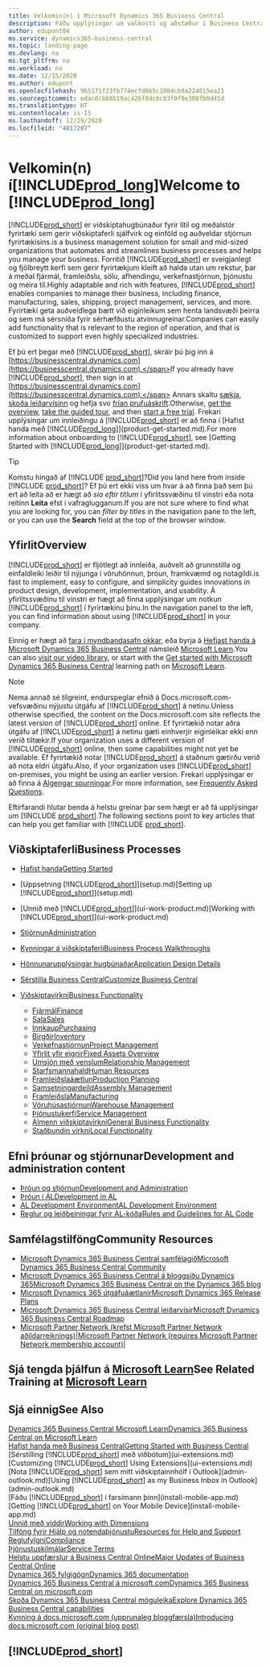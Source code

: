 ```yaml
---
title: Velkomin(n) í Microsoft Dynamics 365 Business Central
description: Fáðu upplýsingar um valkosti og aðstæður í Business Central sem gerir fyrirtækjum kleift að halda utan um rekstur, þar á meðal fjármál, framleiðslu, sölu, afhendingu, verkefnastjórnun, þjónustu og meira til.
author: edupont04
ms.service: dynamics365-business-central
ms.topic: landing-page
ms.devlang: na
ms.tgt_pltfrm: na
ms.workload: na
ms.date: 12/15/2020
ms.author: edupont
ms.openlocfilehash: 965171f23fb774ecfd865c1004cb9a224015ea21
ms.sourcegitcommit: edac6cbb8b19ac426f8dcbc83f0f9e308fb0d45d
ms.translationtype: HT
ms.contentlocale: is-IS
ms.lasthandoff: 12/29/2020
ms.locfileid: "4817207"
---
```

# <a name="welcome-to-prod_long"></a><span data-ttu-id="7537a-103">Velkomin(n) í[!INCLUDE[prod_long](includes/prod_long.md)]</span><span class="sxs-lookup"><span data-stu-id="7537a-103">Welcome to [!INCLUDE[prod_long](includes/prod_long.md)]</span></span>

[!INCLUDE[prod_short](includes/prod_short.md)] <span data-ttu-id="7537a-104">er viðskiptahugbúnaður fyrir lítil og meðalstór fyrirtæki sem gerir viðskiptaferli sjálfvirk og einföld og auðveldar stjórnun fyrirtækisins.</span><span class="sxs-lookup"><span data-stu-id="7537a-104">is a business management solution for small and mid-sized organizations that automates and streamlines business processes and helps you manage your business.</span></span> <span data-ttu-id="7537a-105">Forritið [!INCLUDE[prod_short](includes/prod_short.md)] er sveigjanlegt og fjölbreytt kerfi sem gerir fyrirtækjum kleift að halda utan um rekstur, þar á meðal fjármál, framleiðslu, sölu, afhendingu, verkefnastjórnun, þjónustu og meira til.</span><span class="sxs-lookup"><span data-stu-id="7537a-105">Highly adaptable and rich with features, [!INCLUDE[prod_short](includes/prod_short.md)] enables companies to manage their business, including finance, manufacturing, sales, shipping, project management, services, and more.</span></span> <span data-ttu-id="7537a-106">Fyrirtæki geta auðveldlega bætt við eiginleikum sem henta landsvæði þeirra og sem má sérsníða fyrir sérhæfðustu atvinnugreinar.</span><span class="sxs-lookup"><span data-stu-id="7537a-106">Companies can easily add functionality that is relevant to the region of operation, and that is customized to support even highly specialized industries.</span></span>  

<span data-ttu-id="7537a-107">Ef þú ert þegar með [!INCLUDE[prod_short](includes/prod_short.md)], skráir þú þig inn á [https://businesscentral.dynamics.com](https://businesscentral.dynamics.com).</span><span class="sxs-lookup"><span data-stu-id="7537a-107">If you already have [!INCLUDE[prod_short](includes/prod_short.md)], then sign in at [https://businesscentral.dynamics.com](https://businesscentral.dynamics.com).</span></span> <span data-ttu-id="7537a-108">Annars skaltu [sækja](https://dynamics.microsoft.com/business-central/overview/), [skoða leiðarvísinn](https://dynamics.microsoft.com/en-us/guidedtour/dynamics/business-central/1/1) og hefja svo [frían prufuáskrift](https://go.microsoft.com/fwlink/?linkid=847861).</span><span class="sxs-lookup"><span data-stu-id="7537a-108">Otherwise, [get the overview](https://dynamics.microsoft.com/business-central/overview/),  [take the guided tour](https://dynamics.microsoft.com/en-us/guidedtour/dynamics/business-central/1/1), and then [start a free trial](https://go.microsoft.com/fwlink/?linkid=847861).</span></span> <span data-ttu-id="7537a-109">Frekari upplýsingar um innleiðingu á [!INCLUDE[prod_short](includes/prod_short.md)] er að finna í [Hafist handa með [!INCLUDE[prod_long](includes/prod_long.md)]](product-get-started.md).</span><span class="sxs-lookup"><span data-stu-id="7537a-109">For more information about onboarding to [!INCLUDE[prod_short](includes/prod_short.md)], see [Getting Started with [!INCLUDE[prod_long](includes/prod_long.md)]](product-get-started.md).</span></span>  

> [!TIP]
> <span data-ttu-id="7537a-110">Komstu hingað af [!INCLUDE [prod_short](includes/prod_short.md)]?</span><span class="sxs-lookup"><span data-stu-id="7537a-110">Did you land here from inside [!INCLUDE [prod_short](includes/prod_short.md)]?</span></span> <span data-ttu-id="7537a-111">Ef þú ert ekki viss um hvar á að finna það sem þú ert að leita að er hægt að *sía eftir titlum* í yfirlitssvæðinu til vinstri eða nota reitinn **Leita** efst í vafraglugganum.</span><span class="sxs-lookup"><span data-stu-id="7537a-111">If you are not sure where to find what you are looking for, you can *filter by titles* in the navigation pane to the left, or you can use the **Search** field at the top of the browser window.</span></span>

## <a name="overview"></a><span data-ttu-id="7537a-112">Yfirlit</span><span class="sxs-lookup"><span data-stu-id="7537a-112">Overview</span></span>

[!INCLUDE[prod_short](includes/prod_short.md)] <span data-ttu-id="7537a-113">er fljótlegt að innleiða, auðvelt að grunnstilla og einfaldleiki leiðir til nýjunga í vöruhönnun, þróun, framkvæmd og notagildi.</span><span class="sxs-lookup"><span data-stu-id="7537a-113">is fast to implement, easy to configure, and simplicity guides innovations in product design, development, implementation, and usability.</span></span> <span data-ttu-id="7537a-114">Á yfirlitssvæðinu til vinstri er hægt að finna upplýsingar um notkun [!INCLUDE[prod_short](includes/prod_short.md)] í fyrirtækinu þínu.</span><span class="sxs-lookup"><span data-stu-id="7537a-114">In the navigation panel to the left, you can find information about using [!INCLUDE[prod_short](includes/prod_short.md)] in your company.</span></span>  

<span data-ttu-id="7537a-115">Einnig er hægt að [fara í myndbandasafn okkar](across-videos.md), eða byrja á [Hefjast handa á Microsoft Dynamics 365 Business Central](/learn/paths/get-started-dynamics-365-business-central/) námsleið [Microsoft Learn](/learn/dynamics365/business-central?WT.mc_id=dyn365bc_landingpage-docs).</span><span class="sxs-lookup"><span data-stu-id="7537a-115">You can also [visit our video library](across-videos.md), or start with the [Get started with Microsoft Dynamics 365 Business Central](/learn/paths/get-started-dynamics-365-business-central/) learning path on [Microsoft Learn](/learn/dynamics365/business-central?WT.mc_id=dyn365bc_landingpage-docs).</span></span>  

> [!NOTE]
> <span data-ttu-id="7537a-116">Nema annað sé tilgreint, endurspeglar efnið á Docs.microsoft.com-vefsvæðinu nýjustu útgáfu af [!INCLUDE[prod_short](includes/prod_short.md)] á netinu.</span><span class="sxs-lookup"><span data-stu-id="7537a-116">Unless otherwise specified, the content on the Docs.microsoft.com site reflects the latest version of [!INCLUDE[prod_short](includes/prod_short.md)] online.</span></span> <span data-ttu-id="7537a-117">Ef fyrirtækið notar aðra útgáfu af [!INCLUDE[prod_short](includes/prod_short.md)] á netinu gæti einhverjir eiginleikar ekki enn verið tiltækir.</span><span class="sxs-lookup"><span data-stu-id="7537a-117">If your organization uses a different version of [!INCLUDE[prod_short](includes/prod_short.md)] online, then some capabilities might not yet be available.</span></span> <span data-ttu-id="7537a-118">Ef fyrirtækið notar [!INCLUDE[prod_short](includes/prod_short.md)] á staðnum gætirðu verið að nota eldri útgáfu.</span><span class="sxs-lookup"><span data-stu-id="7537a-118">Also, if your organization uses [!INCLUDE[prod_short](includes/prod_short.md)] on-premises, you might be using an earlier version.</span></span> <span data-ttu-id="7537a-119">Frekari upplýsingar er að finna á [Algengar spurningar](across-faq.md).</span><span class="sxs-lookup"><span data-stu-id="7537a-119">For more information, see [Frequently Asked Questions](across-faq.md).</span></span>

<span data-ttu-id="7537a-120">Eftirfarandi hlutar benda á helstu greinar þar sem hægt er að fá upplýsingar um [!INCLUDE [prod_short](includes/prod_short.md)].</span><span class="sxs-lookup"><span data-stu-id="7537a-120">The following sections point to key articles that can help you get familiar with [!INCLUDE [prod_short](includes/prod_short.md)].</span></span>  

## <a name="business-processes"></a><span data-ttu-id="7537a-121">Viðskiptaferli</span><span class="sxs-lookup"><span data-stu-id="7537a-121">Business Processes</span></span>

- [<span data-ttu-id="7537a-122">Hafist handa</span><span class="sxs-lookup"><span data-stu-id="7537a-122">Getting Started</span></span>](product-get-started.md)
- <span data-ttu-id="7537a-123">[Uppsetning [!INCLUDE[prod_short](includes/prod_short.md)]](setup.md)</span><span class="sxs-lookup"><span data-stu-id="7537a-123">[Setting up [!INCLUDE[prod_short](includes/prod_short.md)]](setup.md)</span></span>
- <span data-ttu-id="7537a-124">[Unnið með [!INCLUDE[prod_short](includes/prod_short.md)]](ui-work-product.md)</span><span class="sxs-lookup"><span data-stu-id="7537a-124">[Working with [!INCLUDE[prod_short](includes/prod_short.md)]](ui-work-product.md)</span></span>
- [<span data-ttu-id="7537a-125">Stjórnun</span><span class="sxs-lookup"><span data-stu-id="7537a-125">Administration</span></span>](admin-setup-and-administration.md)
- [<span data-ttu-id="7537a-126">Kynningar á viðskiptaferli</span><span class="sxs-lookup"><span data-stu-id="7537a-126">Business Process Walkthroughs</span></span>](walkthrough-business-process-walkthroughs.md)
- [<span data-ttu-id="7537a-127">Hönnunarupplýsingar hugbúnaðar</span><span class="sxs-lookup"><span data-stu-id="7537a-127">Application Design Details</span></span>](design-details-application-design.md)
- [<span data-ttu-id="7537a-128">Sérstilla Business Central</span><span class="sxs-lookup"><span data-stu-id="7537a-128">Customize Business Central</span></span>](ui-customizing-overview.md)
- [<span data-ttu-id="7537a-129">Viðskiptavirkni</span><span class="sxs-lookup"><span data-stu-id="7537a-129">Business Functionality</span></span>](across-business-functionality.md)

  - [<span data-ttu-id="7537a-130">Fjármál</span><span class="sxs-lookup"><span data-stu-id="7537a-130">Finance</span></span>](finance.md)
  - [<span data-ttu-id="7537a-131">Sala</span><span class="sxs-lookup"><span data-stu-id="7537a-131">Sales</span></span>](sales-manage-sales.md)
  - [<span data-ttu-id="7537a-132">Innkaup</span><span class="sxs-lookup"><span data-stu-id="7537a-132">Purchasing</span></span>](purchasing-manage-purchasing.md)
  - [<span data-ttu-id="7537a-133">Birgðir</span><span class="sxs-lookup"><span data-stu-id="7537a-133">Inventory</span></span>](inventory-manage-inventory.md)
  - [<span data-ttu-id="7537a-134">Verkefnastjórnun</span><span class="sxs-lookup"><span data-stu-id="7537a-134">Project Management</span></span>](projects-manage-projects.md)
  - [<span data-ttu-id="7537a-135">Yfirlit yfir eignir</span><span class="sxs-lookup"><span data-stu-id="7537a-135">Fixed Assets Overview</span></span>](fa-manage.md)
  - [<span data-ttu-id="7537a-136">Umsjón með venslum</span><span class="sxs-lookup"><span data-stu-id="7537a-136">Relationship Management</span></span>](marketing-relationship-management.md)
  - [<span data-ttu-id="7537a-137">Starfsmannahald</span><span class="sxs-lookup"><span data-stu-id="7537a-137">Human Resources</span></span>](hr-manage-human-resources.md)
  - [<span data-ttu-id="7537a-138">Framleiðslaáætlun</span><span class="sxs-lookup"><span data-stu-id="7537a-138">Production Planning</span></span>](production-planning.md)
  - [<span data-ttu-id="7537a-139">Samsetningardeild</span><span class="sxs-lookup"><span data-stu-id="7537a-139">Assembly Management</span></span>](assembly-assemble-items.md)
  - [<span data-ttu-id="7537a-140">Framleiðsla</span><span class="sxs-lookup"><span data-stu-id="7537a-140">Manufacturing</span></span>](production-manage-manufacturing.md)
  - [<span data-ttu-id="7537a-141">Vöruhúsastjórnun</span><span class="sxs-lookup"><span data-stu-id="7537a-141">Warehouse Management</span></span>](warehouse-manage-warehouse.md)
  - [<span data-ttu-id="7537a-142">Þjónustukerfi</span><span class="sxs-lookup"><span data-stu-id="7537a-142">Service Management</span></span>](service-service.md)
  - [<span data-ttu-id="7537a-143">Almenn viðskiptavirkni</span><span class="sxs-lookup"><span data-stu-id="7537a-143">General Business Functionality</span></span>](ui-across-business-areas.md)
  - [<span data-ttu-id="7537a-144">Staðbundin virkni</span><span class="sxs-lookup"><span data-stu-id="7537a-144">Local Functionality</span></span>](about-localization.md)

## <a name="development-and-administration-content"></a><span data-ttu-id="7537a-145">Efni þróunar og stjórnunar</span><span class="sxs-lookup"><span data-stu-id="7537a-145">Development and administration content</span></span>

- [<span data-ttu-id="7537a-146">Þróun og stjórnun</span><span class="sxs-lookup"><span data-stu-id="7537a-146">Development and Administration</span></span>](/dynamics365/business-central/dev-itpro/index)
- [<span data-ttu-id="7537a-147">Þróun í AL</span><span class="sxs-lookup"><span data-stu-id="7537a-147">Development in AL</span></span>](/dynamics365/business-central/dev-itpro/developer/devenv-dev-overview)
- [<span data-ttu-id="7537a-148">AL Development Environment</span><span class="sxs-lookup"><span data-stu-id="7537a-148">AL Development Environment</span></span>](/dynamics365/business-central/dev-itpro/developer/devenv-reference-overview)
- [<span data-ttu-id="7537a-149">Reglur og leiðbeiningar fyrir AL-kóða</span><span class="sxs-lookup"><span data-stu-id="7537a-149">Rules and Guidelines for AL Code</span></span>](/dynamics365/business-central/dev-itpro/compliance/apptest-overview)

## <a name="community-resources"></a><span data-ttu-id="7537a-150">Samfélagstilföng</span><span class="sxs-lookup"><span data-stu-id="7537a-150">Community Resources</span></span>

- [<span data-ttu-id="7537a-151">Microsoft Dynamics 365 Business Central samfélagið</span><span class="sxs-lookup"><span data-stu-id="7537a-151">Microsoft Dynamics 365 Business Central Community</span></span>](https://community.dynamics.com/business)
- [<span data-ttu-id="7537a-152">Microsoft Dynamics 365 Business Central á bloggsíðu Dynamics 365</span><span class="sxs-lookup"><span data-stu-id="7537a-152">Microsoft Dynamics 365 Business Central on the Dynamics 365 blog</span></span>](https://cloudblogs.microsoft.com/dynamics365/it/product/business-central/)
- [<span data-ttu-id="7537a-153">Microsoft Dynamics 365 útgáfuáætlanir</span><span class="sxs-lookup"><span data-stu-id="7537a-153">Microsoft Dynamics 365 Release Plans</span></span>](https://go.microsoft.com/fwlink/?linkid=2047422)
- [<span data-ttu-id="7537a-154">Microsoft Dynamics 365 Business Central leiðarvísir</span><span class="sxs-lookup"><span data-stu-id="7537a-154">Microsoft Dynamics 365 Business Central Roadmap</span></span>](https://dynamics.microsoft.com/roadmap/business-central/)
- <span data-ttu-id="7537a-155">[Microsoft Partner Network \(krefst Microsoft Partner Network aðildarreiknings\)](https://mspartner.microsoft.com/en/us/windows/index.aspx)|</span><span class="sxs-lookup"><span data-stu-id="7537a-155">[Microsoft Partner Network \(requires Microsoft Partner Network membership account\)](https://mspartner.microsoft.com/en/us/windows/index.aspx)|</span></span>  

## <a name="see-related-training-at-microsoft-learn"></a><span data-ttu-id="7537a-156">Sjá tengda þjálfun á [Microsoft Learn](/learn/dynamics365/business-central?WT.mc_id=dyn365bc_landingpage-docs)</span><span class="sxs-lookup"><span data-stu-id="7537a-156">See Related Training at [Microsoft Learn](/learn/dynamics365/business-central?WT.mc_id=dyn365bc_landingpage-docs)</span></span>

## <a name="see-also"></a><span data-ttu-id="7537a-157">Sjá einnig</span><span class="sxs-lookup"><span data-stu-id="7537a-157">See Also</span></span>

[<span data-ttu-id="7537a-158">Dynamics 365 Business Central Microsoft Learn</span><span class="sxs-lookup"><span data-stu-id="7537a-158">Dynamics 365 Business Central on Microsoft Learn</span></span>](/learn/dynamics365/business-central?WT.mc_id=dyn365bc_landingpage-docs)  
[<span data-ttu-id="7537a-159">Hafist handa með Business Central</span><span class="sxs-lookup"><span data-stu-id="7537a-159">Getting Started with Business Central</span></span>](product-get-started.md)  
<span data-ttu-id="7537a-160">[Sérstilling [!INCLUDE[prod_short](includes/prod_short.md)] með viðbótum](ui-extensions.md)</span><span class="sxs-lookup"><span data-stu-id="7537a-160">[Customizing [!INCLUDE[prod_short](includes/prod_short.md)] Using Extensions](ui-extensions.md)</span></span>  
<span data-ttu-id="7537a-161">[Nota [!INCLUDE[prod_short](includes/prod_short.md)] sem mitt viðskiptainnhólf í Outlook](admin-outlook.md)</span><span class="sxs-lookup"><span data-stu-id="7537a-161">[Using [!INCLUDE[prod_short](includes/prod_short.md)] as my Business Inbox in Outlook](admin-outlook.md)</span></span>  
<span data-ttu-id="7537a-162">[Fáðu [!INCLUDE[prod_short](includes/prod_short.md)] í farsímann þinn](install-mobile-app.md)</span><span class="sxs-lookup"><span data-stu-id="7537a-162">[Getting [!INCLUDE[prod_short](includes/prod_short.md)] on Your Mobile Device](install-mobile-app.md)</span></span>  
[<span data-ttu-id="7537a-163">Unnið með víddir</span><span class="sxs-lookup"><span data-stu-id="7537a-163">Working with Dimensions</span></span>](finance-dimensions.md)  
[<span data-ttu-id="7537a-164">Tilföng fyrir Hjálp og notendaþjónustu</span><span class="sxs-lookup"><span data-stu-id="7537a-164">Resources for Help and Support</span></span>](product-help-and-support.md)  
[<span data-ttu-id="7537a-165">Reglufylgni</span><span class="sxs-lookup"><span data-stu-id="7537a-165">Compliance</span></span>](compliance/compliance-overview.md)  
[<span data-ttu-id="7537a-166">Þjónustuskilmálar</span><span class="sxs-lookup"><span data-stu-id="7537a-166">Service Terms</span></span>](compliance/compliance-service-compliance.md#service-terms)  
[<span data-ttu-id="7537a-167">Helstu uppfærslur á Business Central Online</span><span class="sxs-lookup"><span data-stu-id="7537a-167">Major Updates of Business Central Online</span></span>](/dynamics365/business-central/dev-itpro/administration/update-rollout-timelime)  
[<span data-ttu-id="7537a-168">Dynamics 365 fylgigögn</span><span class="sxs-lookup"><span data-stu-id="7537a-168">Dynamics 365 documentation</span></span>](/dynamics365/)  
[<span data-ttu-id="7537a-169">Dynamics 365 Business Central á microsoft.com</span><span class="sxs-lookup"><span data-stu-id="7537a-169">Dynamics 365 Business Central on microsoft.com</span></span>](https://dynamics.microsoft.com/business-central/overview/)  
[<span data-ttu-id="7537a-170">Skoða Dynamics 365 Business Central möguleika</span><span class="sxs-lookup"><span data-stu-id="7537a-170">Explore Dynamics 365 Business Central capabilities</span></span>](https://dynamics.microsoft.com/business-central/capabilities/)  
[<span data-ttu-id="7537a-171">Kynning á docs.microsoft.com (upprunaleg bloggfærsla)</span><span class="sxs-lookup"><span data-stu-id="7537a-171">Introducing docs.microsoft.com (original blog post)</span></span>](https://docs.microsoft.com/teamblog/introducing-docs-microsoft-com)  

## [!INCLUDE[prod_short](includes/free_trial_md.md)]
